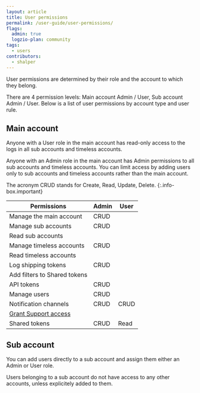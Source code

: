 ```yaml
---
layout: article
title: User permissions
permalink: /user-guide/user-permissions/
flags:
  admin: true
  logzio-plan: community
tags:
  - users
contributors:
  - shalper
---
```


User permissions are determined by their role and the account to which they belong.

There are 4 permission levels: Main account Admin / User, Sub account Admin / User. Below is a list of user permissions by account type and user rule.


## Main account

Anyone with a User role in the main account has read-only access to the logs in all sub accounts and timeless accounts.

Anyone with an Admin role in the main account has Admin permissions to all sub accounts and timeless accounts. You can limit access by adding users only to sub accounts and timeless accounts rather than the main account.


The acronym CRUD stands for Create, Read, Update, Delete.
{:.info-box.important}

| Permissions | Admin | User |
|---|---|---|
| Manage the main account | CRUD | <i class="fas fa-times"></i> |
| Manage sub accounts | CRUD | <i class="fas fa-times"></i> |
| Read sub accounts | <i class="fas fa-check"></i>  | <i class="fas fa-check"></i>  |
| Manage timeless accounts | CRUD | <i class="fas fa-times"></i> |
| Read timeless accounts | <i class="fas fa-check"></i>  | <i class="fas fa-check"></i>  |
| Log shipping tokens | CRUD | <i class="fas fa-times"></i> |
| Add filters to Shared tokens | <i class="fas fa-check"></i>  | <i class="fas fa-times"></i> |
| API tokens | CRUD | <i class="fas fa-times"></i> |
| Manage users | CRUD | <i class="fas fa-times"></i> |
| Notification channels | CRUD | CRUD |
| [Grant Support access](/user-guide/accounts/support-access.html) | <i class="fas fa-check"></i>  | <i class="fas fa-times"></i> |
| Shared tokens | CRUD | Read |


## Sub account

You can add users directly to a sub account and assign them either an Admin or User role.

Users belonging to a sub account do not have access to any other accounts, unless explicitely added to them.